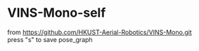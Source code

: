 # VINS-Mono-self
from https://github.com/HKUST-Aerial-Robotics/VINS-Mono.git \
press "s" to save pose_graph
